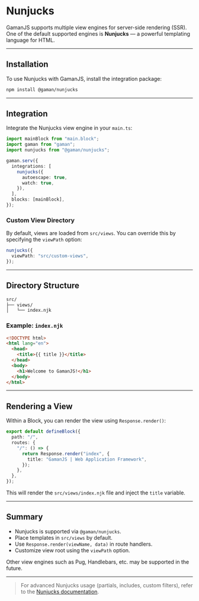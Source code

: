 # Nunjucks

GamanJS supports multiple view engines for server-side rendering (SSR). One of the default supported engines is **Nunjucks** — a powerful templating language for HTML.

---

## Installation

To use Nunjucks with GamanJS, install the integration package:

```bash
npm install @gaman/nunjucks
```

---

## Integration

Integrate the Nunjucks view engine in your `main.ts`:

```ts
import mainBlock from "main.block";
import gaman from "gaman";
import nunjucks from "@gaman/nunjucks";

gaman.serv({
  integrations: [
    nunjucks({
      autoescape: true,
      watch: true,
    }),
  ],
  blocks: [mainBlock],
});
```

### Custom View Directory

By default, views are loaded from `src/views`. You can override this by specifying the `viewPath` option:

```ts
nunjucks({
  viewPath: "src/custom-views",
});
```

---

## Directory Structure

```sh
src/
├── views/
│   └── index.njk
```

### Example: `index.njk`

```html
<!DOCTYPE html>
<html lang="en">
  <head>
    <title>{{ title }}</title>
  </head>
  <body>
    <h1>Welcome to GamanJS!</h1>
  </body>
</html>
```

---

## Rendering a View

Within a Block, you can render the view using `Response.render()`:

```ts
export default defineBlock({
  path: "/",
  routes: {
    "/": () => {
      return Response.render("index", {
        title: "GamanJS | Web Application Framework",
      });
    },
  },
});
```

This will render the `src/views/index.njk` file and inject the `title` variable.

---

## Summary

- Nunjucks is supported via `@gaman/nunjucks`.
- Place templates in `src/views` by default.
- Use `Response.render(viewName, data)` in route handlers.
- Customize view root using the `viewPath` option.

Other view engines such as Pug, Handlebars, etc. may be supported in the future.

---

> For advanced Nunjucks usage (partials, includes, custom filters), refer to the [Nunjucks documentation](https://mozilla.github.io/nunjucks/).
